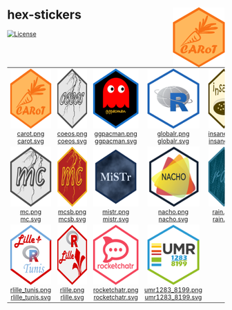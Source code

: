 
<!-- README.md is generated from README.Rmd. Please edit that file -->

# hex-stickers <img src="hex-stickers.gif" align="right" width="120" height="138.84" />

<!-- badges: start -->

[![License](https://img.shields.io/github/license/mcanouil/hex-stickers)](LICENSE)
<!-- badges: end -->

<table>
<tr>
<td align="center">
<a href="PNG/carot.png"><img alt="Logo for carot" src="thumbs/carot.png" width="120" height="139"></a><br /><a href="PNG/carot.png">carot.png</a><br /><a href="SVG/carot.svg">carot.svg</a>
</td>
<td align="center">
<a href="PNG/coeos.png"><img alt="Logo for coeos" src="thumbs/coeos.png" width="120" height="139"></a><br /><a href="PNG/coeos.png">coeos.png</a><br /><a href="SVG/coeos.svg">coeos.svg</a>
</td>
<td align="center">
<a href="PNG/ggpacman.png"><img alt="Logo for ggpacman" src="thumbs/ggpacman.png" width="120" height="139"></a><br /><a href="PNG/ggpacman.png">ggpacman.png</a><br /><a href="SVG/ggpacman.svg">ggpacman.svg</a>
</td>
<td align="center">
<a href="PNG/globalr.png"><img alt="Logo for globalr" src="thumbs/globalr.png" width="120" height="139"></a><br /><a href="PNG/globalr.png">globalr.png</a><br /><a href="SVG/globalr.svg">globalr.svg</a>
</td>
<td align="center">
<a href="PNG/insane.png"><img alt="Logo for insane" src="thumbs/insane.png" width="120" height="139"></a><br /><a href="PNG/insane.png">insane.png</a><br /><a href="SVG/insane.svg">insane.svg</a>
</td>
</tr>
<tr>
<td align="center">
<a href="PNG/mc.png"><img alt="Logo for mc" src="thumbs/mc.png" width="120" height="139"></a><br /><a href="PNG/mc.png">mc.png</a><br /><a href="SVG/mc.svg">mc.svg</a>
</td>
<td align="center">
<a href="PNG/mcsb.png"><img alt="Logo for mcsb" src="thumbs/mcsb.png" width="120" height="139"></a><br /><a href="PNG/mcsb.png">mcsb.png</a><br /><a href="SVG/mcsb.svg">mcsb.svg</a>
</td>
<td align="center">
<a href="PNG/mistr.png"><img alt="Logo for mistr" src="thumbs/mistr.png" width="120" height="139"></a><br /><a href="PNG/mistr.png">mistr.png</a><br /><a href="SVG/mistr.svg">mistr.svg</a>
</td>
<td align="center">
<a href="PNG/nacho.png"><img alt="Logo for nacho" src="thumbs/nacho.png" width="120" height="139"></a><br /><a href="PNG/nacho.png">nacho.png</a><br /><a href="SVG/nacho.svg">nacho.svg</a>
</td>
<td align="center">
<a href="PNG/rain.png"><img alt="Logo for rain" src="thumbs/rain.png" width="120" height="139"></a><br /><a href="PNG/rain.png">rain.png</a><br /><a href="SVG/rain.svg">rain.svg</a>
</td>
</tr>
<tr>
<td align="center">
<a href="PNG/rlille_tunis.png"><img alt="Logo for rlille_tunis" src="thumbs/rlille_tunis.png" width="120" height="139"></a><br /><a href="PNG/rlille_tunis.png">rlille_tunis.png</a><br /><a href="SVG/rlille_tunis.svg">rlille_tunis.svg</a>
</td>
<td align="center">
<a href="PNG/rlille.png"><img alt="Logo for rlille" src="thumbs/rlille.png" width="120" height="139"></a><br /><a href="PNG/rlille.png">rlille.png</a><br /><a href="SVG/rlille.svg">rlille.svg</a>
</td>
<td align="center">
<a href="PNG/rocketchatr.png"><img alt="Logo for rocketchatr" src="thumbs/rocketchatr.png" width="120" height="139"></a><br /><a href="PNG/rocketchatr.png">rocketchatr.png</a><br /><a href="SVG/rocketchatr.svg">rocketchatr.svg</a>
</td>
<td align="center">
<a href="PNG/umr1283_8199.png"><img alt="Logo for umr1283_8199" src="thumbs/umr1283_8199.png" width="120" height="139"></a><br /><a href="PNG/umr1283_8199.png">umr1283_8199.png</a><br /><a href="SVG/umr1283_8199.svg">umr1283_8199.svg</a>
</td>
</tr>
</table>
